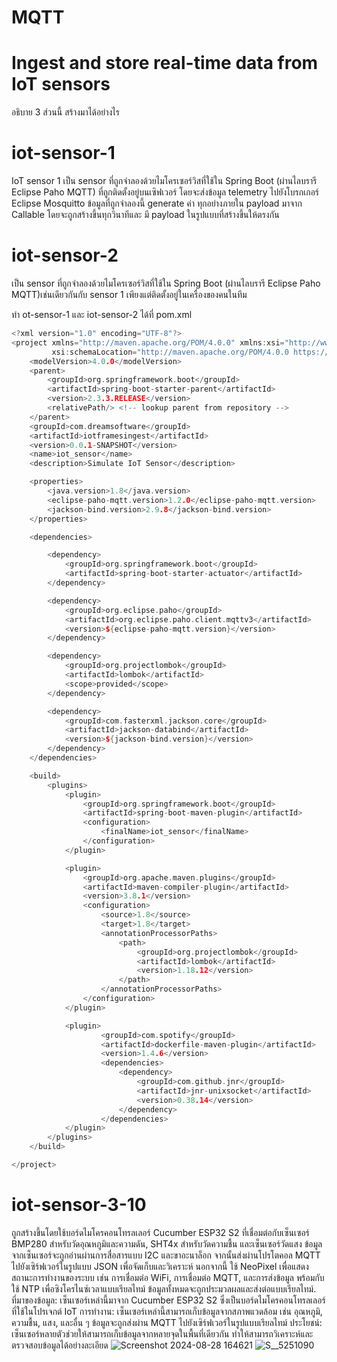 # MQTT
# Ingest and store real-time data from IoT sensors
อธิบาย 3 ส่วนนี้ สร้างมาได้อย่างไร

# iot-sensor-1
IoT sensor 1 เป็น sensor ที่ถูกจําลองด้วยไมโครเซอร์วิสที่ใช้ใน Spring Boot (ผ่านไลบรารี Eclipse Paho MQTT) ที่ถูกติดตั้งอยู่บนเซิฟเวอร์ โดยจะส่งข้อมูล telemetry ไปยังโบรกเกอร์ Eclipse Mosquitto ข้อมูลที่ถูกจำลองนี้ generate ค่า ทุกอย่างภายใน payload มาจาก Callable โดยจะถูกสร้างขึ้นทุกวินาทีและ มี payload ในรูปแบบที่สร้างขึ้นให้ตรงกัน
# iot-sensor-2
เป็น sensor ที่ถูกจําลองด้วยไมโครเซอร์วิสที่ใช้ใน Spring Boot (ผ่านไลบรารี Eclipse Paho MQTT)เช่นเดียวกันกับ sensor 1 เพียงแต่ติดตั้งอยู่ในเครื่องของคนในทีม

ทำ ot-sensor-1 และ iot-sensor-2 ได้ที่ pom.xml
```cpp
<?xml version="1.0" encoding="UTF-8"?>
<project xmlns="http://maven.apache.org/POM/4.0.0" xmlns:xsi="http://www.w3.org/2001/XMLSchema-instance"
         xsi:schemaLocation="http://maven.apache.org/POM/4.0.0 https://maven.apache.org/xsd/maven-4.0.0.xsd">
    <modelVersion>4.0.0</modelVersion>
    <parent>
        <groupId>org.springframework.boot</groupId>
        <artifactId>spring-boot-starter-parent</artifactId>
        <version>2.3.3.RELEASE</version>
        <relativePath/> <!-- lookup parent from repository -->
    </parent>
    <groupId>com.dreamsoftware</groupId>
    <artifactId>iotframesingest</artifactId>
    <version>0.0.1-SNAPSHOT</version>
    <name>iot_sensor</name>
    <description>Simulate IoT Sensor</description>

    <properties>
        <java.version>1.8</java.version>
        <eclipse-paho-mqtt.version>1.2.0</eclipse-paho-mqtt.version>
        <jackson-bind.version>2.9.8</jackson-bind.version>
    </properties>

    <dependencies>

        <dependency>
            <groupId>org.springframework.boot</groupId>
            <artifactId>spring-boot-starter-actuator</artifactId>
        </dependency>

        <dependency>
            <groupId>org.eclipse.paho</groupId>
            <artifactId>org.eclipse.paho.client.mqttv3</artifactId>
            <version>${eclipse-paho-mqtt.version}</version>
        </dependency>

        <dependency>
            <groupId>org.projectlombok</groupId>
            <artifactId>lombok</artifactId>
            <scope>provided</scope>
        </dependency>

        <dependency>
            <groupId>com.fasterxml.jackson.core</groupId>
            <artifactId>jackson-databind</artifactId>
            <version>${jackson-bind.version}</version>
        </dependency>
    </dependencies>

    <build>
        <plugins>
            <plugin>
                <groupId>org.springframework.boot</groupId>
                <artifactId>spring-boot-maven-plugin</artifactId>
                <configuration>
                    <finalName>iot_sensor</finalName>
                </configuration>
            </plugin>

            <plugin>
                <groupId>org.apache.maven.plugins</groupId>
                <artifactId>maven-compiler-plugin</artifactId>
                <version>3.8.1</version>
                <configuration>
                    <source>1.8</source>
                    <target>1.8</target>
                    <annotationProcessorPaths>
                        <path>
                            <groupId>org.projectlombok</groupId>
                            <artifactId>lombok</artifactId>
                            <version>1.18.12</version>
                        </path>
                    </annotationProcessorPaths>
                </configuration>
            </plugin>

            <plugin>
                    <groupId>com.spotify</groupId>
                    <artifactId>dockerfile-maven-plugin</artifactId>
                    <version>1.4.6</version>
                    <dependencies>
                        <dependency>
                            <groupId>com.github.jnr</groupId>
                            <artifactId>jnr-unixsocket</artifactId>
                            <version>0.38.14</version>
                        </dependency>
                    </dependencies>
            </plugin>
        </plugins>
    </build>

</project>
```
# iot-sensor-3-10
ถูกสร้างขึ้นโดยใช้บอร์ดไมโครคอนโทรลเลอร์ Cucumber ESP32 S2 ที่เชื่อมต่อกับเซ็นเซอร์ BMP280 สำหรับวัดอุณหภูมิและความดัน, SHT4x สำหรับวัดความชื้น และเซ็นเซอร์วัดแสง ข้อมูลจากเซ็นเซอร์จะถูกอ่านผ่านการสื่อสารแบบ I2C และขาอะนาล็อก จากนั้นส่งผ่านโปรโตคอล MQTT ไปยังเซิร์ฟเวอร์ในรูปแบบ JSON เพื่อจัดเก็บและวิเคราะห์ นอกจากนี้ ใช้ NeoPixel เพื่อแสดงสถานะการทำงานของระบบ เช่น การเชื่อมต่อ WiFi, การเชื่อมต่อ MQTT, และการส่งข้อมูล พร้อมกับใช้ NTP เพื่อซิงโครไนซ์เวลาแบบเรียลไทม์ ข้อมูลทั้งหมดจะถูกประมวลผลและส่งต่อแบบเรียลไทม์.
ที่มาของข้อมูล: เซ็นเซอร์เหล่านี้มาจาก Cucumber ESP32 S2 ซึ่งเป็นบอร์ดไมโครคอนโทรลเลอร์ที่ใช้ในโปรเจกต์ IoT
การทำงาน: เซ็นเซอร์เหล่านี้สามารถเก็บข้อมูลจากสภาพแวดล้อม เช่น อุณหภูมิ, ความชื้น, แสง, และอื่น ๆ ข้อมูลจะถูกส่งผ่าน MQTT ไปยังเซิร์ฟเวอร์ในรูปแบบเรียลไทม์
ประโยชน์: เซ็นเซอร์หลายตัวช่วยให้สามารถเก็บข้อมูลจากหลายจุดในพื้นที่เดียวกัน ทำให้สามารถวิเคราะห์และตรวจสอบข้อมูลได้อย่างละเอียด
![Screenshot 2024-08-28 164621](https://github.com/user-attachments/assets/cbaf6861-920b-4d75-8fd6-c566da254eb1)
![S__5251090](https://github.com/user-attachments/assets/fc0fb339-10ea-47b4-aaaa-d7133184cd88)



